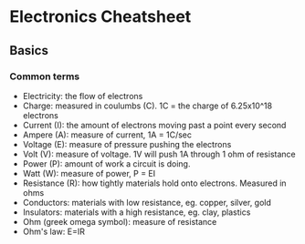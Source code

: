 
# Electronics Cheatsheet

## Basics

### Common terms

- Electricity: the flow of electrons
- Charge: measured in coulumbs (C). 1C = the charge of 6.25x10^18 electrons
- Current (I): the amount of electrons moving past a point every second
- Ampere (A): measure of current, 1A = 1C/sec
- Voltage (E): measure of pressure pushing the electrons
- Volt (V): measure of voltage. 1V will push 1A through 1 ohm of resistance
- Power (P): amount of work a circuit is doing. 
- Watt (W): measure of power, P = EI
- Resistance (R): how tightly materials hold onto electrons. Measured in ohms
- Conductors: materials with low resistance, eg. copper, silver, gold
- Insulators: materials with a high resistance, eg. clay, plastics
- Ohm (greek omega symbol): measure of resistance
- Ohm's law: E=IR

